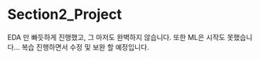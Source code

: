 # Section2_Project

EDA 만 빠듯하게 진행했고, 그 마저도 완벽하지 않습니다. 또한 ML은 시작도 못했습니다...
복습 진행하면서 수정 및 보완 할 예정입니다.
